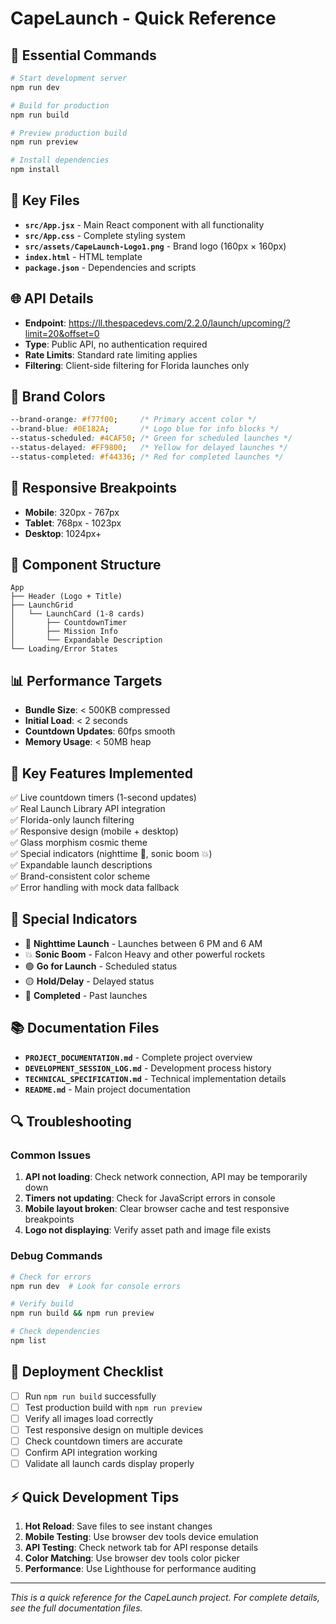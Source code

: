 # CapeLaunch - Quick Reference

## 🚀 Essential Commands

```bash
# Start development server
npm run dev

# Build for production  
npm run build

# Preview production build
npm run preview

# Install dependencies
npm install
```

## 📁 Key Files

- **`src/App.jsx`** - Main React component with all functionality
- **`src/App.css`** - Complete styling system
- **`src/assets/CapeLaunch-Logo1.png`** - Brand logo (160px × 160px)
- **`index.html`** - HTML template
- **`package.json`** - Dependencies and scripts

## 🌐 API Details

- **Endpoint**: https://ll.thespacedevs.com/2.2.0/launch/upcoming/?limit=20&offset=0
- **Type**: Public API, no authentication required
- **Rate Limits**: Standard rate limiting applies
- **Filtering**: Client-side filtering for Florida launches only

## 🎨 Brand Colors

```css
--brand-orange: #f77f00;     /* Primary accent color */
--brand-blue: #0E182A;       /* Logo blue for info blocks */
--status-scheduled: #4CAF50; /* Green for scheduled launches */
--status-delayed: #FF9800;   /* Yellow for delayed launches */
--status-completed: #f44336; /* Red for completed launches */
```

## 📱 Responsive Breakpoints

- **Mobile**: 320px - 767px
- **Tablet**: 768px - 1023px  
- **Desktop**: 1024px+

## 🔧 Component Structure

```
App
├── Header (Logo + Title)
├── LaunchGrid
│   └── LaunchCard (1-8 cards)
│       ├── CountdownTimer
│       ├── Mission Info
│       └── Expandable Description
└── Loading/Error States
```

## 📊 Performance Targets

- **Bundle Size**: < 500KB compressed
- **Initial Load**: < 2 seconds
- **Countdown Updates**: 60fps smooth
- **Memory Usage**: < 50MB heap

## 🎯 Key Features Implemented

✅ Live countdown timers (1-second updates)  
✅ Real Launch Library API integration  
✅ Florida-only launch filtering  
✅ Responsive design (mobile + desktop)  
✅ Glass morphism cosmic theme  
✅ Special indicators (nighttime 🌙, sonic boom 💥)  
✅ Expandable launch descriptions  
✅ Brand-consistent color scheme  
✅ Error handling with mock data fallback  

## 🌟 Special Indicators

- 🌙 **Nighttime Launch** - Launches between 6 PM and 6 AM
- 💥 **Sonic Boom** - Falcon Heavy and other powerful rockets
- 🟢 **Go for Launch** - Scheduled status
- 🟡 **Hold/Delay** - Delayed status  
- 🔴 **Completed** - Past launches

## 📚 Documentation Files

- **`PROJECT_DOCUMENTATION.md`** - Complete project overview
- **`DEVELOPMENT_SESSION_LOG.md`** - Development process history
- **`TECHNICAL_SPECIFICATION.md`** - Technical implementation details
- **`README.md`** - Main project documentation

## 🔍 Troubleshooting

### Common Issues
1. **API not loading**: Check network connection, API may be temporarily down
2. **Timers not updating**: Check for JavaScript errors in console
3. **Mobile layout broken**: Clear browser cache and test responsive breakpoints
4. **Logo not displaying**: Verify asset path and image file exists

### Debug Commands
```bash
# Check for errors
npm run dev  # Look for console errors

# Verify build
npm run build && npm run preview

# Check dependencies
npm list
```

## 🚀 Deployment Checklist

- [ ] Run `npm run build` successfully
- [ ] Test production build with `npm run preview` 
- [ ] Verify all images load correctly
- [ ] Test responsive design on multiple devices
- [ ] Check countdown timers are accurate
- [ ] Confirm API integration working
- [ ] Validate all launch cards display properly

## ⚡ Quick Development Tips

1. **Hot Reload**: Save files to see instant changes
2. **Mobile Testing**: Use browser dev tools device emulation
3. **API Testing**: Check network tab for API response details
4. **Color Matching**: Use browser dev tools color picker
5. **Performance**: Use Lighthouse for performance auditing

---

*This is a quick reference for the CapeLaunch project. For complete details, see the full documentation files.*
